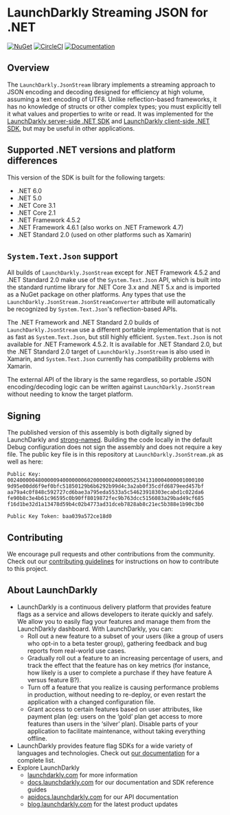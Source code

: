 # LaunchDarkly Streaming JSON for .NET

[![NuGet](https://img.shields.io/nuget/v/LaunchDarkly.JsonStream.svg?style=flat-square)](https://www.nuget.org/packages/LaunchDarkly.JsonStream/)
[![CircleCI](https://circleci.com/gh/launchdarkly/dotnet-jsonstream.svg?style=shield)](https://circleci.com/gh/launchdarkly/dotnet-jsonstream)
[![Documentation](https://img.shields.io/static/v1?label=GitHub+Pages&message=API+reference&color=00add8)](https://launchdarkly.github.io/dotnet-jsonstream)

## Overview

The `LaunchDarkly.JsonStream` library implements a streaming approach to JSON encoding and decoding designed for efficiency at high volume, assuming a text encoding of UTF8. Unlike reflection-based frameworks, it has no knowledge of structs or other complex types; you must explicitly tell it what values and properties to write or read. It was implemented for the [LaunchDarkly server-side .NET SDK](https://github.com/launchdarkly/dotnet-server-sdk) and [LaunchDarkly client-side .NET SDK](http://github.com/launchdarkly/dotnet-client-sdk), but may be useful in other applications.

## Supported .NET versions and platform differences

This version of the SDK is built for the following targets:

* .NET 6.0
* .NET 5.0
* .NET Core 3.1
* .NET Core 2.1
* .NET Framework 4.5.2
* .NET Framework 4.6.1 (also works on .NET Framework 4.7)
* .NET Standard 2.0 (used on other platforms such as Xamarin)

## `System.Text.Json` support

All builds of `LaunchDarkly.JsonStream` except for .NET Framework 4.5.2 and .NET Standard 2.0 make use of the `System.Text.Json` API, which is built into the standard runtime library for .NET Core 3.x and .NET 5.x and is imported as a NuGet package on other platforms. Any types that use the `LaunchDarkly.JsonStream.JsonStreamConverter` attribute will automatically be recognized by `System.Text.Json`'s reflection-based APIs.

The .NET Framework and .NET Standard 2.0 builds of `LaunchDarkly.JsonStream` use a different portable implementation that is not as fast as `System.Text.Json`, but still highly efficient. `System.Text.Json` is not available for .NET Framework 4.5.2. It is available for .NET Standard 2.0, but the .NET Standard 2.0 target of `LaunchDarkly.JsonStream` is also used in Xamarin, and `System.Text.Json` currently has compatibility problems with Xamarin.

The external API of the library is the same regardless, so portable JSON encoding/decoding logic can be written against `LaunchDarkly.JsonStream` without needing to know the target platform.

## Signing

The published version of this assembly is both digitally signed by LaunchDarkly and [strong-named](https://docs.microsoft.com/en-us/dotnet/framework/app-domains/strong-named-assemblies). Building the code locally in the default Debug configuration does not sign the assembly and does not require a key file. The public key file is in this repository at `LaunchDarkly.JsonStream.pk` as well as here:

```
Public Key:
0024000004800000940000000602000000240000525341310004000001000100
9d95e00dd6f9ef0bfc51850129b6b6292b99d4c3a2ab0f35cdfd6879eed457bf
aa79a4c0f848c592727cd6bae3a795eda5533a5c54623918303ecabd1c022da6
fe90b8c3e4b61c96595c0b90ff8019872fec9b763dcc5156083a29bad49cf685
f16d1be32d1a13478d59b4c02b4773ad31dceb7828ab8c21ec5b388e1b90c3b0

Public Key Token: baa039a572ce18d0
```

## Contributing

We encourage pull requests and other contributions from the community. Check out our [contributing guidelines](CONTRIBUTING.md) for instructions on how to contribute to this project.

## About LaunchDarkly

* LaunchDarkly is a continuous delivery platform that provides feature flags as a service and allows developers to iterate quickly and safely. We allow you to easily flag your features and manage them from the LaunchDarkly dashboard.  With LaunchDarkly, you can:
    * Roll out a new feature to a subset of your users (like a group of users who opt-in to a beta tester group), gathering feedback and bug reports from real-world use cases.
    * Gradually roll out a feature to an increasing percentage of users, and track the effect that the feature has on key metrics (for instance, how likely is a user to complete a purchase if they have feature A versus feature B?).
    * Turn off a feature that you realize is causing performance problems in production, without needing to re-deploy, or even restart the application with a changed configuration file.
    * Grant access to certain features based on user attributes, like payment plan (eg: users on the ‘gold’ plan get access to more features than users in the ‘silver’ plan). Disable parts of your application to facilitate maintenance, without taking everything offline.
* LaunchDarkly provides feature flag SDKs for a wide variety of languages and technologies. Check out [our documentation](https://docs.launchdarkly.com/docs) for a complete list.
* Explore LaunchDarkly
    * [launchdarkly.com](https://www.launchdarkly.com/ "LaunchDarkly Main Website") for more information
    * [docs.launchdarkly.com](https://docs.launchdarkly.com/  "LaunchDarkly Documentation") for our documentation and SDK reference guides
    * [apidocs.launchdarkly.com](https://apidocs.launchdarkly.com/  "LaunchDarkly API Documentation") for our API documentation
    * [blog.launchdarkly.com](https://blog.launchdarkly.com/  "LaunchDarkly Blog Documentation") for the latest product updates

